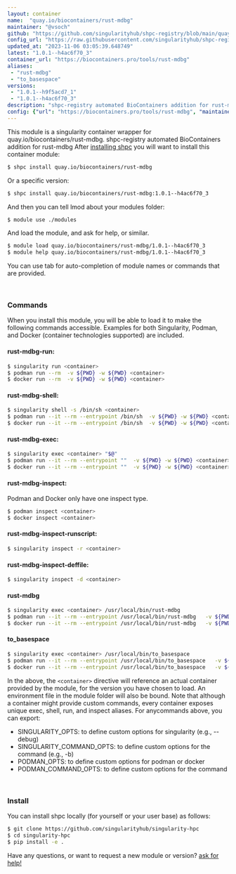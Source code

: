 ```yaml
---
layout: container
name:  "quay.io/biocontainers/rust-mdbg"
maintainer: "@vsoch"
github: "https://github.com/singularityhub/shpc-registry/blob/main/quay.io/biocontainers/rust-mdbg/container.yaml"
config_url: "https://raw.githubusercontent.com/singularityhub/shpc-registry/main/quay.io/biocontainers/rust-mdbg/container.yaml"
updated_at: "2023-11-06 03:05:39.648749"
latest: "1.0.1--h4ac6f70_3"
container_url: "https://biocontainers.pro/tools/rust-mdbg"
aliases:
 - "rust-mdbg"
 - "to_basespace"
versions:
 - "1.0.1--h9f5acd7_1"
 - "1.0.1--h4ac6f70_3"
description: "shpc-registry automated BioContainers addition for rust-mdbg"
config: {"url": "https://biocontainers.pro/tools/rust-mdbg", "maintainer": "@vsoch", "description": "shpc-registry automated BioContainers addition for rust-mdbg", "latest": {"1.0.1--h4ac6f70_3": "sha256:ae14fd179734052fbd7552625bd3cecb77ddc91f9e8c6fddadd8d0cebe1b1097"}, "tags": {"1.0.1--h9f5acd7_1": "sha256:c14f965f418e980000d177f861600eb13b5d91cd96466fc1f79f6c5955035b91", "1.0.1--h4ac6f70_3": "sha256:ae14fd179734052fbd7552625bd3cecb77ddc91f9e8c6fddadd8d0cebe1b1097"}, "docker": "quay.io/biocontainers/rust-mdbg", "aliases": {"rust-mdbg": "/usr/local/bin/rust-mdbg", "to_basespace": "/usr/local/bin/to_basespace"}}
---
```


This module is a singularity container wrapper for quay.io/biocontainers/rust-mdbg.
shpc-registry automated BioContainers addition for rust-mdbg
After [installing shpc](#install) you will want to install this container module:


```bash
$ shpc install quay.io/biocontainers/rust-mdbg
```

Or a specific version:

```bash
$ shpc install quay.io/biocontainers/rust-mdbg:1.0.1--h4ac6f70_3
```

And then you can tell lmod about your modules folder:

```bash
$ module use ./modules
```

And load the module, and ask for help, or similar.

```bash
$ module load quay.io/biocontainers/rust-mdbg/1.0.1--h4ac6f70_3
$ module help quay.io/biocontainers/rust-mdbg/1.0.1--h4ac6f70_3
```

You can use tab for auto-completion of module names or commands that are provided.

<br>

### Commands

When you install this module, you will be able to load it to make the following commands accessible.
Examples for both Singularity, Podman, and Docker (container technologies supported) are included.

#### rust-mdbg-run:

```bash
$ singularity run <container>
$ podman run --rm  -v ${PWD} -w ${PWD} <container>
$ docker run --rm  -v ${PWD} -w ${PWD} <container>
```

#### rust-mdbg-shell:

```bash
$ singularity shell -s /bin/sh <container>
$ podman run --it --rm --entrypoint /bin/sh  -v ${PWD} -w ${PWD} <container>
$ docker run --it --rm --entrypoint /bin/sh  -v ${PWD} -w ${PWD} <container>
```

#### rust-mdbg-exec:

```bash
$ singularity exec <container> "$@"
$ podman run --it --rm --entrypoint ""  -v ${PWD} -w ${PWD} <container> "$@"
$ docker run --it --rm --entrypoint ""  -v ${PWD} -w ${PWD} <container> "$@"
```

#### rust-mdbg-inspect:

Podman and Docker only have one inspect type.

```bash
$ podman inspect <container>
$ docker inspect <container>
```

#### rust-mdbg-inspect-runscript:

```bash
$ singularity inspect -r <container>
```

#### rust-mdbg-inspect-deffile:

```bash
$ singularity inspect -d <container>
```


#### rust-mdbg

```bash
$ singularity exec <container> /usr/local/bin/rust-mdbg
$ podman run --it --rm --entrypoint /usr/local/bin/rust-mdbg   -v ${PWD} -w ${PWD} <container> -c " $@"
$ docker run --it --rm --entrypoint /usr/local/bin/rust-mdbg   -v ${PWD} -w ${PWD} <container> -c " $@"
```


#### to_basespace

```bash
$ singularity exec <container> /usr/local/bin/to_basespace
$ podman run --it --rm --entrypoint /usr/local/bin/to_basespace   -v ${PWD} -w ${PWD} <container> -c " $@"
$ docker run --it --rm --entrypoint /usr/local/bin/to_basespace   -v ${PWD} -w ${PWD} <container> -c " $@"
```



In the above, the `<container>` directive will reference an actual container provided
by the module, for the version you have chosen to load. An environment file in the
module folder will also be bound. Note that although a container
might provide custom commands, every container exposes unique exec, shell, run, and
inspect aliases. For anycommands above, you can export:

 - SINGULARITY_OPTS: to define custom options for singularity (e.g., --debug)
 - SINGULARITY_COMMAND_OPTS: to define custom options for the command (e.g., -b)
 - PODMAN_OPTS: to define custom options for podman or docker
 - PODMAN_COMMAND_OPTS: to define custom options for the command

<br>

### Install

You can install shpc locally (for yourself or your user base) as follows:

```bash
$ git clone https://github.com/singularityhub/singularity-hpc
$ cd singularity-hpc
$ pip install -e .
```

Have any questions, or want to request a new module or version? [ask for help!](https://github.com/singularityhub/singularity-hpc/issues)